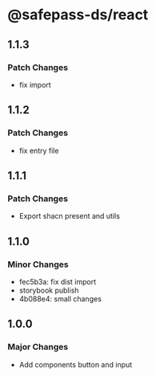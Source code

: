 # @safepass-ds/react

## 1.1.3

### Patch Changes

- fix import

## 1.1.2

### Patch Changes

- fix entry file

## 1.1.1

### Patch Changes

- Export shacn present and utils

## 1.1.0

### Minor Changes

- fec5b3a: fix dist import
- storybook publish
- 4b088e4: small changes

## 1.0.0

### Major Changes

- Add components button and input
